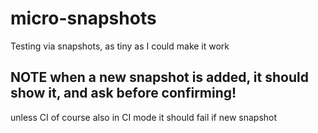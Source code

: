 # micro-snapshots

Testing via snapshots, as tiny as I could make it work

## NOTE when a new snapshot is added, it should show it, and ask before confirming!

unless CI of course
also in CI mode it should fail if new snapshot